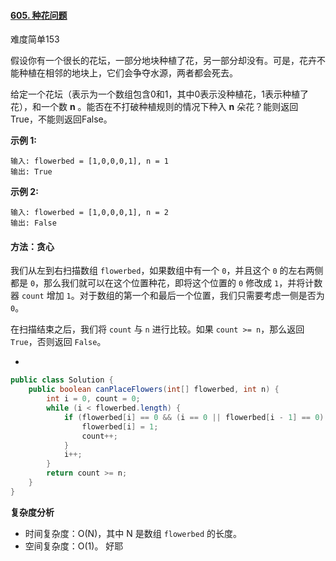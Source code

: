 #### [605. 种花问题](https://leetcode-cn.com/problems/can-place-flowers/)

难度简单153

假设你有一个很长的花坛，一部分地块种植了花，另一部分却没有。可是，花卉不能种植在相邻的地块上，它们会争夺水源，两者都会死去。

给定一个花坛（表示为一个数组包含0和1，其中0表示没种植花，1表示种植了花），和一个数 **n** 。能否在不打破种植规则的情况下种入 **n** 朵花？能则返回True，不能则返回False。

**示例 1:**

```
输入: flowerbed = [1,0,0,0,1], n = 1
输出: True
```

**示例 2:**

```
输入: flowerbed = [1,0,0,0,1], n = 2
输出: False
```

#### 方法：贪心

我们从左到右扫描数组 `flowerbed`，如果数组中有一个 `0`，并且这个 `0` 的左右两侧都是 `0`，那么我们就可以在这个位置种花，即将这个位置的 `0` 修改成 `1`，并将计数器 `count` 增加 `1`。对于数组的第一个和最后一个位置，我们只需要考虑一侧是否为 `0`。

在扫描结束之后，我们将 `count` 与 `n` 进行比较。如果 `count >= n`，那么返回 `True`，否则返回 `False`。

- 

```java
public class Solution {
    public boolean canPlaceFlowers(int[] flowerbed, int n) {
        int i = 0, count = 0;
        while (i < flowerbed.length) {
            if (flowerbed[i] == 0 && (i == 0 || flowerbed[i - 1] == 0) && (i == flowerbed.length - 1 || flowerbed[i + 1] == 0)) {
                flowerbed[i] = 1;
                count++;
            }
            i++;
        }
        return count >= n;
    }
}
```

**复杂度分析**

- 时间复杂度：O(N)，其中 N 是数组 `flowerbed` 的长度。
- 空间复杂度：O(1)。
好耶
